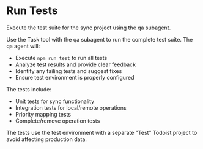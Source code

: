 # Run Tests

Execute the test suite for the sync project using the qa subagent.

Use the Task tool with the qa subagent to run the complete test suite. The qa agent will:
- Execute `npm run test` to run all tests
- Analyze test results and provide clear feedback
- Identify any failing tests and suggest fixes
- Ensure test environment is properly configured

The tests include:
- Unit tests for sync functionality
- Integration tests for local/remote operations
- Priority mapping tests
- Complete/remove operation tests

The tests use the test environment with a separate "Test" Todoist project to avoid affecting production data.